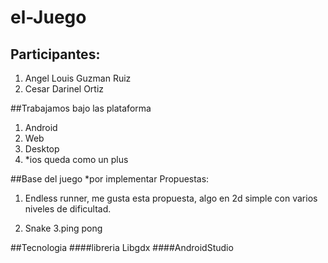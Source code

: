 # el-Juego
## Participantes:
1. Angel Louis Guzman Ruiz
2. Cesar Darinel Ortiz

##Trabajamos bajo las plataforma
1. Android
2. Web
3. Desktop
4. *ios queda como un plus

##Base del juego
*por implementar
Propuestas:
 1. Endless runner, me gusta esta propuesta, algo en 2d simple con varios niveles de dificultad.

 2. Snake
 3.ping pong


##Tecnologia
####libreria Libgdx
####AndroidStudio

